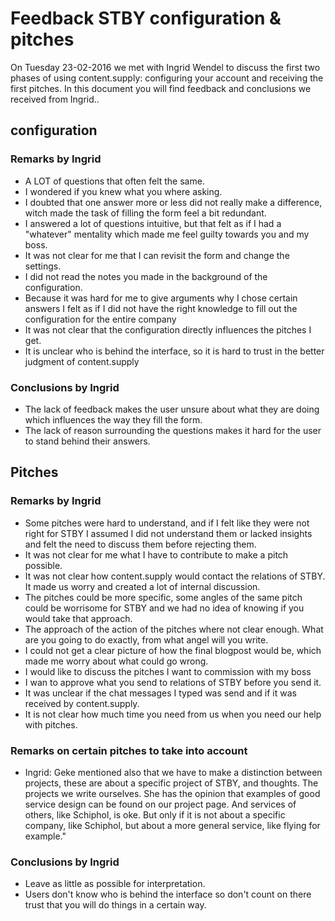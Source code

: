 # Feedback STBY configuration & pitches

On Tuesday 23-02-2016 we met with Ingrid Wendel to discuss the first two phases of using content.supply: configuring your account and receiving the first pitches. In this document you will find feedback and conclusions we received from Ingrid..

## configuration

### Remarks by Ingrid

* A LOT of questions that often felt the same.
* I wondered if you knew what you where asking.
* I doubted that one answer more or less did not really make a difference, witch made the task of filling the form feel a bit redundant.
* I answered a lot of questions intuitive, but that felt as if I had a "whatever" mentality which made me feel guilty towards you and my boss.
* It was not clear for me that I can revisit the form and change the settings.
* I did not read the notes you made in the background of the configuration.
* Because it was hard for me to give arguments why I chose certain answers I felt as if I did not have the right knowledge to fill out the configuration for the entire company
* It was not clear that the configuration directly influences the pitches I get.
* It is unclear who is behind the interface, so it is hard to trust in the better judgment of content.supply

### Conclusions by Ingrid

* The lack of feedback makes the user unsure about what they are doing which influences the way they fill the form.
* The lack of reason surrounding the questions makes it hard for the user to stand behind their answers.

## Pitches

### Remarks by Ingrid

* Some pitches were hard to understand, and if I felt like they were not right for STBY I assumed I did not understand them or lacked insights and felt the need to discuss them before rejecting them.
* It was not clear for me what I have to contribute to make a pitch possible.
* It was not clear how content.supply would contact the relations of STBY. It made us worry and created a lot of internal discussion.
* The pitches could be more specific, some angles of the same pitch could be worrisome for STBY and we had no idea of knowing if you would take that approach.
* The approach of the action of the pitches where not clear enough. What are you going to do exactly, from what angel will you write.
* I could not get a clear picture of how the final blogpost would be, which made me worry about what could go wrong.
* I would like to discuss the pitches I want to commission with my boss
* I wan to approve what you send to relations of STBY before you send it.
* It was unclear if the chat messages I typed was send and if it was received by content.supply.
* It is not clear how much time you need from us when you need our help with pitches.

### Remarks on certain pitches to take into account

* Ingrid: Geke mentioned also that we have to make a distinction between projects, these are about a specific project of STBY, and thoughts. The projects we write ourselves. She has the opinion that examples of good service design can be found on our project page. And services of others, like Schiphol, is oke. But only if it is not about a specific company, like Schiphol, but about a more general service, like flying for example."

### Conclusions by Ingrid

* Leave as little as possible for interpretation.
* Users don't know who is behind the interface so don't count on there trust that you will do things in a certain way.

